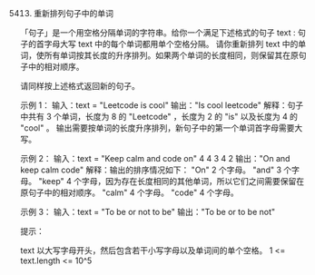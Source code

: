 5413. 重新排列句子中的单词

「句子」是一个用空格分隔单词的字符串。给你一个满足下述格式的句子 text :
句子的首字母大写
text 中的每个单词都用单个空格分隔。
请你重新排列 text 中的单词，使所有单词按其长度的升序排列。如果两个单词的长度相同，则保留其在原句子中的相对顺序。

请同样按上述格式返回新的句子。

示例 1：
输入：text = "Leetcode is cool"
输出："Is cool leetcode"
解释：句子中共有 3 个单词，长度为 8 的 "Leetcode" ，长度为 2 的 "is" 以及长度为 4 的 "cool" 。
输出需要按单词的长度升序排列，新句子中的第一个单词首字母需要大写。

示例 2：
输入：text = "Keep calm and code on" 4 4 3 4 2
输出："On and keep calm code"
解释：输出的排序情况如下：
"On" 2 个字母。
"and" 3 个字母。
"keep" 4 个字母，因为存在长度相同的其他单词，所以它们之间需要保留在原句子中的相对顺序。
"calm" 4 个字母。
"code" 4 个字母。

示例 3：
输入：text = "To be or not to be"
输出："To be or to be not"
 

提示：

text 以大写字母开头，然后包含若干小写字母以及单词间的单个空格。
1 <= text.length <= 10^5